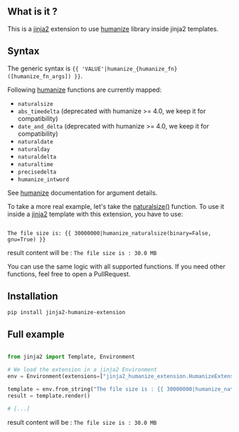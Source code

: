 ## What is it ?

This is a [jinja2](http://jinja.pocoo.org/) extension to use [humanize](https://python-humanize.readthedocs.io/) library inside jinja2 templates.

## Syntax

The generic syntax is `{{ 'VALUE'|humanize_{humanize_fn}([humanize_fn_args]) }}`.

Following [humanize](https://python-humanize.readthedocs.io/) functions are currently mapped:

- `naturalsize`
- `abs_timedelta` (deprecated with humanize >= 4.0, we keep it for compatibility)
- `date_and_delta` (deprecated with humanize >= 4.0, we keep it for compatibility)
- `naturaldate`
- `naturalday`
- `naturaldelta`
- `naturaltime`
- `precisedelta`
- `humanize_intword`

See [humanize](https://python-humanize.readthedocs.io/) documentation for argument details.

To take a more real example, let's take the [naturalsize()](https://python-humanize.readthedocs.io/en/latest/filesize/) function. To use it inside a [jinja2](http://jinja.pocoo.org/) template with this extension, you
have to use:

```

The file size is: {{ 30000000|humanize_naturalsize(binary=False, gnu=True) }}

```

result content will be : `The file size is : 30.0 MB`

You can use the same logic with all supported functions. If you need other functions, feel
free to open a PullRequest.

## Installation

```
pip install jinja2-humanize-extension
```

## Full example

```python

from jinja2 import Template, Environment

# We load the extension in a jinja2 Environment
env = Environment(extensions=["jinja2_humanize_extension.HumanizeExtension"])

template = env.from_string("The file size is : {{ 30000000|humanize_naturalsize() }}")
result = template.render()

# [...]
```

result content will be : `The file size is : 30.0 MB`
